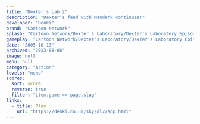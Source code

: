 ```yaml
---
title: "Dexter's Lab 2"
description: "Dexter's feud with Mandark continues!"
developer: "Denki"
brand: "Cartoon Network"
splash: "Cartoon Network/Dexter's Laboratory/Dexter's Laboratory Episode 2/Splash.jpg"
gameplay: "Cartoon Network/Dexter's Laboratory/Dexter's Laboratory Episode 2/Screenshot01.jpg"
date: "2005-10-13"
archived: "2023-08-06"
image: null
menu: null
category: "Action"
levels: "none"
scores:
  sort: score
  reverse: true
  filter: "item.game == page.slug"
links:
  - title: Play
    url: "https://denki.co.uk/sky/dl2/app.html"
---
```

